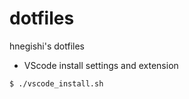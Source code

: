 # dotfiles
hnegishi's dotfiles


- VScode install settings and extension
```
$ ./vscode_install.sh
```

